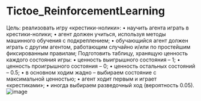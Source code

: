 # Tictoe_ReinforcementLearning
Цель: реализовать игру «крестики-нолики»:
•	научить агента играть в крестики-нолики;
•	агент должен учиться, используя методы машинного обучения с подкреплением;
•	обучающийся агент должен играть с другим агентом, работающим случайно и/или по простейшим фиксированным правилам;
Подготовить таблицу, хранящую ценность каждого состояния игры:
•	ценность выигрышного состояния – 1;
•	ценность проигрышного состояния – 0;
•	ценность остальных состояний – 0.5;
•	в основном ходим жадно – выбираем состояние с максимальной ценностью;
•	агент ходит первым и играет «крестиками»;
•	иногда выбираем разведочный ход (вероятность 0.05).
![image](https://github.com/saowww/Tictoe_ReinforcementLearning/assets/66699311/cc780375-6b2f-435e-bcf4-1a3b70819c03)
